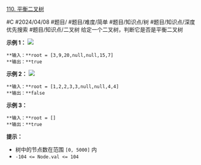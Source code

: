 [110. 平衡二叉树](https://leetcode.cn/problems/balanced-binary-tree/)

#C #2024/04/08 #题目/ #题目/难度/简单 #题目/知识点/树 #题目/知识点/深度优先搜索 #题目/知识点/二叉树
	给定一个二叉树，判断它是否是平衡二叉树

**示例 1：**
![](https://assets.leetcode.com/uploads/2020/10/06/balance_1.jpg)
```
**输入：**root = [3,9,20,null,null,15,7]
**输出：**true
```

**示例 2：**
![](https://assets.leetcode.com/uploads/2020/10/06/balance_2.jpg)
```
**输入：**root = [1,2,2,3,3,null,null,4,4]
**输出：**false
```

**示例 3：**
```
**输入：**root = []
**输出：**true
```

**提示：**

- 树中的节点数在范围 `[0, 5000]` 内
- `-104 <= Node.val <= 104`
